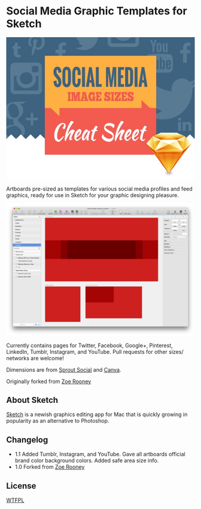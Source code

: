 Social Media Graphic Templates for Sketch
=========================================

![ScreenShot](preview1.jpg) 

Artboards pre-sized as templates for various social media profiles and feed graphics, ready for use in Sketch for your graphic designing pleasure.

![ScreenShot](preview2.jpg) 

Currently contains pages for Twitter, Facebook, Google+, Pinterest, LinkedIn, Tumblr, Instagram, and YouTube. Pull requests for other sizes/ networks are welcome!

Dimensions are from [Sprout Social](http://sproutsocial.com/insights/social-media-image-sizes-guide/) and [Canva](https://designschool.canva.com/blog/social-media-image-size/).

Originally forked from [Zoe Rooney](http://zoerooney.com)


About Sketch
------------

[Sketch](http://bohemiancoding.com/sketch/) is a newish graphics editing app for Mac that is quickly growing in popularity as an alternative to Photoshop. 


Changelog
------------
* 1.1 Added Tumblr, Instagram, and YouTube. Gave all  artboards official brand color background colors. Added safe area size info.
* 1.0 Forked from [Zoe Rooney](http://zoerooney.com)


License
------------
[WTFPL](http://www.wtfpl.net/)